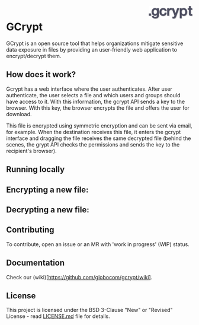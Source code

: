 <img src="images/gcrypt-logo.png" align="right" height="35" />

# GCrypt

GCrypt is an open source tool that helps organizations mitigate sensitive data exposure in files by providing an user-friendly web application to encrypt/decrypt them.

## How does it work?

Gcrypt has a web interface where the user authenticates. After user authenticate, the user selects a file and which users and groups should have access to it. With this information, the gcrypt API sends a key to the browser. With this key, the browser encrypts the file and offers the user for download.

This file is encrypted using symmetric encryption and can be sent via email, for example. When the destination receives this file, it enters the gcrypt interface and dragging the file receives the same decrypted file (behind the scenes, the grypt API checks the permissions and sends the key to the recipient's browser).

## Running locally


## Encrypting a new file:

## Decrypting a new file:

## Contributing

To contribute, open an issue or an MR with 'work in progress' (WIP) status.

## Documentation

Check our (wiki)[https://github.com/globocom/gcrypt/wiki].

## License

This project is licensed under the BSD 3-Clause "New" or "Revised" License - read [LICENSE.md](LICENSE.md) file for details.